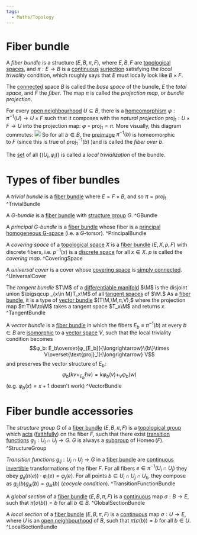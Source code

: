 ```yaml
---
tags:
  - Maths/Topology
---
```

# Fiber bundle

A *fiber bundle* is a structure $(E,B,π ,F),$ where $E,B,F$ are [topological spaces](Topology.md#^TopoSpace), and $π :E\to B$ is a [continuous](Function.md#^ContinuousFunction) [surjection](Function.md#^SurjectiveFunc) satisfying the *local triviality* condition, which roughly says that $E$ must locally look like $B\times F.$

The [connected](Topology.md#^ConnectedTopoSpace) space $B$ is called the *base space* of the bundle, $E$ the *total space*, and $F$ the *fiber*. The map $π$ is called the *projection map*, or *bundle projection*.

For every [open neighbourhood](Topology.md#^OpenNeighbourhood) $U\subseteq B,$ there is a [homeomorphism](Morphisms.md#^Homeomorphism) $φ :π^{-1}(U)\to U\times F$ such that it composes with the *natural projection* $\text{proj}_1:U\times F\to U$ into the projection map: $φ\circ\text{proj}_1=π.$ More visually, this diagram commutes:
![](Local%20triviality.png)
So for all $b\in B,$ the [preimage](Function.md#^Preimage) $π^{-1}(b)$ is homeomorphic to $F$ (since this is true of $\operatorname {proj}_1^{-1}(b)$ )and is called the *fiber over* $b.$

The [set](Set.md#Set) of all $\{(U_i,φ_i)\}$ is called a *local trivialization* of the bundle.

# Types of fiber bundles

A *trivial bundle* is a [fiber bundle](#Fiber%20bundle) where $E=F\times B,$ and so $π=\text{proj}_1$ ^TrivialBundle

A $G$*-bundle* is a [fiber bundle](#Fiber%20bundle) with [structure group](#^StructureGroup) $G.$ ^GBundle

A *principal $G$-bundle* is a [fiber bundle](#Fiber%20bundle) whose fiber is a [principal homogeneous G-space](Action.md#^Torsor) (i.e. a $G$-torsor). ^PrincipalBundle

A *covering space* of a [topological space](Topology.md#^TopoSpace) $X$ is a [fiber bundle](#Fiber%20bundle) $(E,X,p,F)$ with discrete fibers, i.e. $p^{-1}(x)$ is a [discrete space](Topology.md#^DiscreteTopoSpace) for all $x\in X.$
$p$ is called the *covering map.* ^CoveringSpace

A *universal cover* is a cover whose [covering space](#^CoveringSpace) is [simply connected](Topology.md#^SimplyConnected). ^UniversalCover

The *tangent bundle* $T\M$ of a [differentiable manifold](Differential%20geometry.md#^DiffManifold) $\M$ is the disjoint union $\bigsqcup _{x\in M}T_x\M$ of all [tangent spaces](Differential%20geometry.md#^TangentSpace) of $\M.$
As a [fiber bundle](#Fiber%20bundle), it is a type of [vector bundle](#^VectorBundle) $(T\M,\M,π,V),$ where the projection map $π:T\M\to\M$ takes a tangent space $T_x\M$ and returns $x.$ ^TangentBundle

A *vector bundle* is a [fiber bundle](#Fiber%20bundle) in which the fibers $E_b\equiv π^{-1}(b)$ at every $b\in B$ are [isomorphic](Morphisms.md#^Isomorphism) to a [vector space](Vector%20space.md#Vector%20space) $V,$ such that the local triviality condition becomes$$φ_b: E_b\overset{φ_{E_b}}{\longrightarrow}\{b\}\times V\overset{\text{proj}_1}{\longrightarrow} V$$and preserves the vector structure of $E_b$ :$$φ_b(kv+_{E_b}\ell w)=kφ_b(v)+_Vφ_b(w)$$ (e.g. $φ_b(x)=x+1$ doesn't work) ^VectorBundle

# Fiber bundle accessories

The *structure group* $G$ of a [fiber bundle](#Fiber%20bundle) $(E,B,π,F)$ is a [topological group](Algebraic%20structure.md#^TopoGroup) which [acts](Action.md#^GroupAction) ([faithfully](Action.md#^FaithfulAction)) on the fiber $F,$ such that there exist [transition functions](#^TransitionFunctionBundle) $g_{ij}:U_i\cap U_j\to G.$
$G$ is always a [subgroup](Algebraic%20structure.md#^Subgroup) of $\operatorname{Homeo}(F).$ ^StructureGroup

*Transition functions* $g_{ij}:U_i\cap U_j\to G$ in a [fiber bundle](#Fiber%20bundle) are [continuous](Function.md#^ContinuousFunction) [invertible](Function.md#^InvertibleFunc) transformations of the fiber $F.$
For all fibers $e\in π^{-1}(U_i\cap U_j)$ they obey $g_{ij}(π(e))· φ_i(e)=φ_j(e).$
For all points $b\in U_i\cap U_j\cap U_k,$ they compose as $g_{ij}(b)g_{jk}(b)=g_{ik}(b)$ (*cocycle condition*). ^TransitionFunctionBundle

A *global section* of a [fiber bundle](#Fiber%20bundle) $(E,B,π,F)$ is a [continuous](Function.md#^ContinuousFunction) map $σ:B\to E,$ such that $π(σ(b))=b$ for all $b\in B.$ ^GlobalSectionBundle

A *local section* of a [fiber bundle](#Fiber%20bundle) $(E,B,π,F)$ is a [continuous](Function.md#^ContinuousFunction) map $σ:U\to E,$ where $U$ is an [open neighbourhood](Topology.md#^OpenNeighbourhood) of $B,$ such that $π(σ(b))=b$ for all $b\in U.$ ^LocalSectionBundle